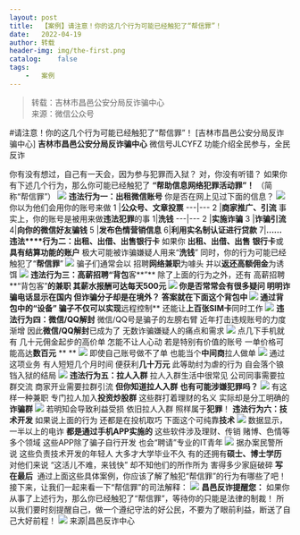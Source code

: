 ```yaml
---
layout:	post
title:	【案例】请注意！你的这几个行为可能已经触犯了“帮信罪”！
date:	2022-04-19
author:	转载
header-img:	img/the-first.png
catalog:	false
tags:
	-	案例
---
```


<blockquote><p>转载：吉林市昌邑公安分局反诈骗中心<br>
来源：微信公众号</p></blockquote>

#请注意！你的这几个行为可能已经触犯了“帮信罪”！
[吉林市昌邑公安分局反诈骗中心]
**吉林市昌邑公安分局反诈骗中心**
微信号JLCYFZ
功能介绍全民参与，全民反诈

你有没有想过，自己有一天会，因为参与犯罪而入狱？
对，你没有听错？
如果你有下述几个行为，那么你可能已经触犯了
**“帮助信息网络犯罪活动罪”！**
（简称“帮信罪”）
![]({{site.baseurl}}/postimg/7f48KExj8S7qoniaJicic8ybTGQknx3xlibVdDwkGgnN4nSon5AACMFogg26BVr9L2WlEBian5U4mKD0Z2icH8fGnyKw.jpeg)
**违法行为一：出租微信账号**
你是否在网上见过下面的信息？
![]({{site.baseurl}}/postimg/7f48KExj8S7qoniaJicic8ybTGQknx3xlibV8DyeE3xZAmaDjKXyZfdic851tf1cMDY2RH1uWCAsmzCL5EichCdWhbdA.jpeg)
你以为他们会用你的账号来做
1
|**公众号、文章投票**
---|---
2
|**商家推广、引流**
事实上，你的账号是被用来做**违法犯罪**的事
1|**洗钱**
---|---
2
|**实施诈骗**
3
|**诈骗引流**
4|**向你的微信好友骗钱**
5
|**发布色情营销信息**
6|**利用实名制认证进行贷款**
7|**......**
**违法****行为二：出租、出借、出售银行卡**
如果你
**出租、出借、出售**
**银行卡**或**具有结算功能的账户**
极大可能被诈骗嫌疑人用来“**洗钱**”
同时，你的行为可能已经触犯了“**帮信罪**”
![]({{site.baseurl}}/postimg/7f48KExj8S7qoniaJicic8ybTGQknx3xlibVIXAPtuiaJOAKCibHgh9JsrNe7QLblY5uNII60icvJEg2RRIicak0urpYmg.jpeg)
骗子们通常会以
招聘**网络兼职**为噱头
并以**返还高额佣金**为诱饵
![]({{site.baseurl}}/postimg/7f48KExj8S7qoniaJicic8ybTGQknx3xlibV4KYYzRb6LBR6znXDgmDoSXrvTd4wo0QuOvibeaicb881z3wrOQde5N6g.jpeg)
**违法行为三：高薪招聘“背包**客**”**
除了上面的行为之外，还有
高薪招聘**“背包客”**的兼职
其薪水报酬可达每天500元
![]({{site.baseurl}}/postimg/7f48KExj8S7qoniaJicic8ybTGQknx3xlibV0gtqPEjZgVC00fHJdjvwZIQDc48D0MVGvEVRufwuCq0haialkTpWajQ.jpeg)
你是否常常会有很多疑问
明明诈骗电话显示在国内
但诈骗分子却是在境外？
答案就在下面这个背包中
![]({{site.baseurl}}/postimg/7f48KExj8S7qoniaJicic8ybTGQknx3xlibVaDiaicCnKgSNxcXfPzzjrRZLCWduV0FRZtmUxiarfEY0cK1yF2peaf5XA.png)
通过背包中的“设备”
骗子不仅可以实现**远程控制**
还能让**上百张SIM卡**同时工作
![]({{site.baseurl}}/postimg/yZabJ61yIHw7dZnia0oqsEGsHicicu2bOTxu0DIhd80MByrJ13sm2PJAjHgG6Rzs3zk8UTWGCAvmJj4QEUUayxGgQ.gif)
**违法行为四：微信/QQ解封**
微信/QQ号是骗子的左膀右臂
近年打击违规账号的力度渐增
因此**微信/QQ解封**已成为了
无数诈骗嫌疑人的痛点和需求
![]({{site.baseurl}}/postimg/7f48KExj8S7qoniaJicic8ybTGQknx3xlibVs3rLCWobTchreFc7WtWSEdWyA7fD1QicHJMGHUed3c66fFnyJ5mic4Tg.jpeg)
点几下手机就有
几十元佣金起步的高价单
怎能不让人心动
若是特别有价值的账号
一单价格可能高达**数百元**
**
**
![]({{site.baseurl}}/postimg/7f48KExj8S7qoniaJicic8ybTGQknx3xlibV5rqPqcXn4rFxOEK3kicYCLyVTp5ibhRiabicoB5GdQLAbdDjlMaTCPibgnw.jpeg)
即使自己账号做不了单
也能当个**中间商**拉人做单
![]({{site.baseurl}}/postimg/7f48KExj8S7qoniaJicic8ybTGQknx3xlibVNVibeXFVUdicDQ5BVLb2vYTHBZEj2vTWzMCUR0Az6TEaFcgmyvAx9Mkg.jpeg)
通过这项业务
有人短短几个月时间
便获利**几十万元**
此等助纣为虐的行为
自会落个锒铛入狱的结局
![]({{site.baseurl}}/postimg/7f48KExj8S7qoniaJicic8ybTGQknx3xlibVbM8wUv8gmpSBBX1UNfDuO0ib9cq2c206II4eXwZDZIxj6A1zSBqgPsg.jpeg)
**违法行为五：拉人入群**
拉人入群生活中很常见
公司同事需要拉群交流
商家开业需要拉群引流
**但你知道拉人入群**
**也有可能涉嫌犯罪吗？**
![]({{site.baseurl}}/postimg/7f48KExj8S7qoniaJicic8ybTGQknx3xlibVGbSyPRrwxvJbgoCHBdmoyO8FPhXXzjHyygIlBYEBMR7HdSEQCwONxQ.jpeg)
有这样一种兼职
专门拉人加入**投资炒股群**
这些群打着理财的名义
实际却是分工明确的**诈骗群**
![]({{site.baseurl}}/postimg/7f48KExj8S7qoniaJicic8ybTGQknx3xlibVOC7IvLYyvEQMQNyG2fibmvCkPoGUT87mbEToujNjuzM7qPxnatOG4gA.jpeg)
若明知会导致利益受损
依旧拉人入群
照样属于**犯罪**！
**违法行为六：技术开发**
如果说上面的行为
还都是在投机取巧
下面这个可纯靠**技术**
![]({{site.baseurl}}/postimg/7f48KExj8S7qoniaJicic8ybTGQknx3xlibVswfWbPpus1KhCibQ17nIKnHYL0bj0sQvOHT4tg3icDqq7GdZsSgibNicUA.jpeg)
数据显示，一半以上的电诈
**都是通过手机APP实施的**
这些软件涉及理财、传销
赌博、色情等多个领域
这些APP除了骗子自行开发
也会“聘请”专业的IT青年
![]({{site.baseurl}}/postimg/7f48KExj8S7qoniaJicic8ybTGQknx3xlibVlcEwMZWI2W3FnPgr64BTKKcTjVkc1TZGX3QDnicEtjyIkpZPibRsibhFQ.jpeg)
据办案民警所说
这些负责技术开发的年轻人
大多才大学毕业不久
有的还拥有**硕士、博士学历**
对他们来说
“这活儿不难，来钱快”
却不知他们的所作所为
害得多少家庭破碎
**写在最后**
‍‍‍‍‍‍‍‍‍‍‍‍‍‍‍‍‍‍‍‍‍‍‍
通过上面这些具体案例，你应该了解了触犯“帮信罪”的行为有哪些了吧！接下来，让我们一起来看一下“帮信罪”的司法解释：
![]({{site.baseurl}}/postimg/7f48KExj8S7qoniaJicic8ybTGQknx3xlibVjtOQ1rticJPTcqHfM41jzdH2csvLy39iaEIowdtRVz3anQ8nxvQkn6yw.jpeg)
**昌邑反诈提醒您：**
如果你从事了上述行为，那么你已经触犯了“帮信罪”，等待你的只能是法律的制裁！
所以我们要时刻提醒自己，做一个遵纪守法的好公民，不要为了眼前利益，断送了自己大好前程！
![]({{site.baseurl}}/postimg/7f48KExj8S5r2SoPGyAOBicw10ceBIVvVyAZKyXZwOMhprgf3NnMPSWTyzkYmZdk4yWdHpCzz9cCQXib3ubBvAOA.jpeg)
来源|昌邑反诈中心

